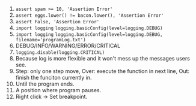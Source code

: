 1. `assert spam >= 10, 'Assertion Error'`
2. `assert eggs.lower() != bacon.lower(), 'Assertion Error'`
3. `assert False, 'Assertion Error'`
4. `import logging` `logging.basicConfig(level=logging.DEBUG)`
5. `import logging` `logging.basicConfig(level=logging.DEBUG, filename='programLog.txt')`
6. DEBUG/INFO/WARNING/ERROR/CRITICAL
7. `logging.disable(logging.CRITICAL)`
8. Because log is more flexible and it won't mess up the messages users see.
9. Step: only one step move, Over: execute the function in next line, Out: finish the funciton currently in.
10. Until the program ends.
11. A position where program pauses.
12. Right click -> Set breakpoint.